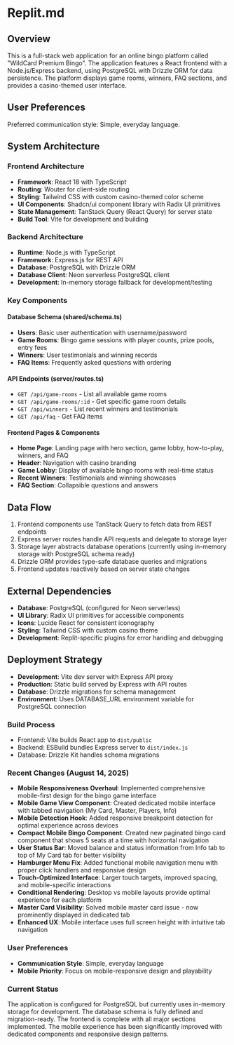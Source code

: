# Replit.md

## Overview
This is a full-stack web application for an online bingo platform called "WildCard Premium Bingo". The application features a React frontend with a Node.js/Express backend, using PostgreSQL with Drizzle ORM for data persistence. The platform displays game rooms, winners, FAQ sections, and provides a casino-themed user interface.

## User Preferences
Preferred communication style: Simple, everyday language.

## System Architecture

### Frontend Architecture
- **Framework**: React 18 with TypeScript
- **Routing**: Wouter for client-side routing
- **Styling**: Tailwind CSS with custom casino-themed color scheme
- **UI Components**: Shadcn/ui component library with Radix UI primitives
- **State Management**: TanStack Query (React Query) for server state
- **Build Tool**: Vite for development and building

### Backend Architecture
- **Runtime**: Node.js with TypeScript
- **Framework**: Express.js for REST API
- **Database**: PostgreSQL with Drizzle ORM
- **Database Client**: Neon serverless PostgreSQL client
- **Development**: In-memory storage fallback for development/testing

### Key Components

#### Database Schema (shared/schema.ts)
- **Users**: Basic user authentication with username/password
- **Game Rooms**: Bingo game sessions with player counts, prize pools, entry fees
- **Winners**: User testimonials and winning records
- **FAQ Items**: Frequently asked questions with ordering

#### API Endpoints (server/routes.ts)
- `GET /api/game-rooms` - List all available game rooms
- `GET /api/game-rooms/:id` - Get specific game room details
- `GET /api/winners` - List recent winners and testimonials
- `GET /api/faq` - Get FAQ items

#### Frontend Pages & Components
- **Home Page**: Landing page with hero section, game lobby, how-to-play, winners, and FAQ
- **Header**: Navigation with casino branding
- **Game Lobby**: Display of available bingo rooms with real-time status
- **Recent Winners**: Testimonials and winning showcases
- **FAQ Section**: Collapsible questions and answers

## Data Flow
1. Frontend components use TanStack Query to fetch data from REST endpoints
2. Express server routes handle API requests and delegate to storage layer
3. Storage layer abstracts database operations (currently using in-memory storage with PostgreSQL schema ready)
4. Drizzle ORM provides type-safe database queries and migrations
5. Frontend updates reactively based on server state changes

## External Dependencies
- **Database**: PostgreSQL (configured for Neon serverless)
- **UI Library**: Radix UI primitives for accessible components
- **Icons**: Lucide React for consistent iconography
- **Styling**: Tailwind CSS with custom casino theme
- **Development**: Replit-specific plugins for error handling and debugging

## Deployment Strategy
- **Development**: Vite dev server with Express API proxy
- **Production**: Static build served by Express with API routes
- **Database**: Drizzle migrations for schema management
- **Environment**: Uses DATABASE_URL environment variable for PostgreSQL connection

### Build Process
- Frontend: Vite builds React app to `dist/public`
- Backend: ESBuild bundles Express server to `dist/index.js`
- Database: Drizzle Kit handles schema migrations

### Recent Changes (August 14, 2025)
- **Mobile Responsiveness Overhaul**: Implemented comprehensive mobile-first design for the bingo game interface
- **Mobile Game View Component**: Created dedicated mobile interface with tabbed navigation (My Card, Master, Players, Info)
- **Mobile Detection Hook**: Added responsive breakpoint detection for optimal experience across devices
- **Compact Mobile Bingo Component**: Created new paginated bingo card component that shows 5 seats at a time with horizontal navigation
- **User Status Bar**: Moved balance and status information from Info tab to top of My Card tab for better visibility
- **Hamburger Menu Fix**: Added functional mobile navigation menu with proper click handlers and responsive design
- **Touch-Optimized Interface**: Larger touch targets, improved spacing, and mobile-specific interactions
- **Conditional Rendering**: Desktop vs mobile layouts provide optimal experience for each platform
- **Master Card Visibility**: Solved mobile master card issue - now prominently displayed in dedicated tab
- **Enhanced UX**: Mobile interface uses full screen height with intuitive tab navigation

### User Preferences
- **Communication Style**: Simple, everyday language
- **Mobile Priority**: Focus on mobile-responsive design and playability

### Current Status
The application is configured for PostgreSQL but currently uses in-memory storage for development. The database schema is fully defined and migration-ready. The frontend is complete with all major sections implemented. The mobile experience has been significantly improved with dedicated components and responsive design patterns.